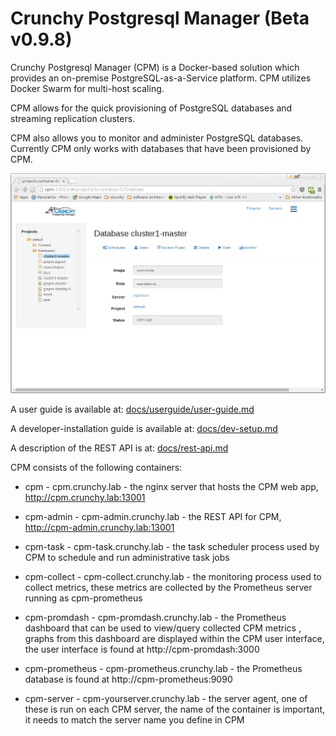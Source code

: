 Crunchy Postgresql Manager (Beta v0.9.8)
==========================
Crunchy Postgresql Manager (CPM) is a Docker-based solution which
provides an on-premise PostgreSQL-as-a-Service platform. CPM utilizes
Docker Swarm for multi-host scaling.

CPM allows for the quick provisioning of PostgreSQL databases
and streaming replication clusters.  

CPM also allows you to monitor and administer PostgreSQL
databases.  Currently CPM only works with databases that have
been provisioned by CPM.

![CPM Web UI](./docs/cpm.png)

A user guide is available at:
[docs/userguide/user-guide.md](docs/userguide/user-guide.md)

A developer-installation guide is available at:
[docs/dev-setup.md](docs/dev-setup.md)

A description of the REST API is at:
[docs/rest-api.md](docs/rest-api.md)

CPM consists of the following containers:

* cpm - cpm.crunchy.lab - the nginx server that hosts the CPM web app, http://cpm.crunchy.lab:13001

* cpm-admin - cpm-admin.crunchy.lab - the REST API for CPM, http://cpm-admin.crunchy.lab:13001

* cpm-task - cpm-task.crunchy.lab - the task scheduler process used by CPM to schedule and run administrative task jobs

* cpm-collect - cpm-collect.crunchy.lab - the monitoring process used
to collect metrics, these metrics are collected by the Prometheus server
running as cpm-prometheus

* cpm-promdash - cpm-promdash.crunchy.lab - the Prometheus dashboard that can be used to view/query collected CPM metrics , graphs from this dashboard
are displayed within the CPM user interface, the user interface is
found at http://cpm-promdash:3000

* cpm-prometheus - cpm-prometheus.crunchy.lab - the Prometheus database
is found at http://cpm-prometheus:9090

* cpm-server - cpm-yourserver.crunchy.lab - the server agent, one of these is
run on each CPM server, the name of the container is important, it needs to
match the server name you define in CPM
